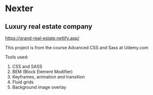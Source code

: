 # Nexter
## Luxury real estate company

https://grand-real-estate.netlify.app/

This project is from the course Advanced CSS and Sass at Udemy.com

Tools used:
1.	CSS and SASS
2.	BEM (Block Element Modifier)
3.	Keyframes, animation and transition
4.	Fluid grids
5.	Background image overlay
